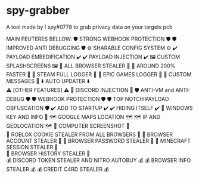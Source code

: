 # spy-grabber
A tool made by ! spy#0778 to grab privacy data on your targets pcb

MAIN FEUTERES BELLOW:
🛡️ STRONG WEBHOOK PROTECTION 🛡️ 
🛡️ IMPROVED ANTI DEBUGGING 🛡️ 
⚙️ SHARABLE CONFIG SYSTEM ⚙️ 
✔️ PAYLOAD EMBEDIFICATION ✔️ 
✔️ PAYLOAD INJECTION ✔️ 
🖼️ CUSTOM SPLASHSCREENS 🖼️ 
🔑 ALL BROWSER STEALER 🔑 
💨 AROUND 200% FASTER 💨 
💎 STEAM FULL LOGGER 💎 
💎 EPIC GAMES LOGGER 💎 
💬 CUSTOM MESSAGES 💬 
⬇️ AUTO UPDATER ⬇️  
⚠️ [OTHER FEATURES] ⚠️ 
🌌 DISCORD INJECTION 🌌 
🛡️ ANTI-VM and ANTI-DEBUG 🛡️ 
🛡️ WEBHOOK PROTECTION 🛡️
🛡️ TOP NOTCH PAYLOAD OBFUSCATION 🛡️ 
✔️ ADD TO STARTUP ✔️ 
✔️ HIDING ITSELF ✔️ 
🔑 WINDOWS KEY AND INFO 🔑 
🗺️ GOOGLE MAPS LOCATION 🗺️
🗺️ IP AND GEOLOCATION 🗺️ 
📸 COMPUTER SCREENSHOT 📸  
🔑 ROBLOX COOKIE STEALER FROM ALL BROWSERS 🔑 
🔑 BROWSER ACCOUNT STEALER 🔑 
🔑 BROWSER PASSWORD STEALER 🔑 
🔑 MINECRAFT SESSION STEALER 🔑  
📝 BROWSER HISTORY STEALER 📝  
💰 DISCORD TOKEN STEALER AND NITRO AUTOBUY 💰
💰 BROWSER INFO STEALER 💰 
💰 CREDIT C4RD STEALER 💰
